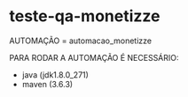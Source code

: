 # teste-qa-monetizze

AUTOMAÇÃO = automacao_monetizze

PARA RODAR A AUTOMAÇÃO É NECESSÁRIO:
- java (jdk1.8.0_271)
- maven (3.6.3)
